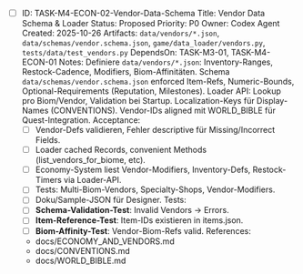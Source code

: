 - [ ] ID: TASK-M4-ECON-02-Vendor-Data-Schema
  Title: Vendor Data Schema & Loader
  Status: Proposed
  Priority: P0
  Owner: Codex Agent
  Created: 2025-10-26
  Artifacts: `data/vendors/*.json`, `data/schemas/vendor.schema.json`, `game/data_loader/vendors.py`, `tests/data/test_vendors.py`
  DependsOn: TASK-M3-01, TASK-M4-ECON-01
  Notes:
  Definiere `data/vendors/*.json`: Inventory-Ranges, Restock-Cadence, Modifiers, Biom-Affinitäten. Schema `data/schemas/vendor.schema.json` enforced Item-Refs, Numeric-Bounds, Optional-Requirements (Reputation, Milestones). Loader API: Lookup pro Biom/Vendor, Validation bei Startup. Localization-Keys für Display-Names (CONVENTIONS). Vendor-IDs aligned mit WORLD_BIBLE für Quest-Integration.
  Acceptance:
  - [ ] Vendor-Defs validieren, Fehler descriptive für Missing/Incorrect Fields.
  - [ ] Loader cached Records, convenient Methods (list_vendors_for_biome, etc).
  - [ ] Economy-System liest Vendor-Modifiers, Inventory-Defs, Restock-Timers via Loader-API.
  - [ ] Tests: Multi-Biom-Vendors, Specialty-Shops, Vendor-Modifiers.
  - [ ] Doku/Sample-JSON für Designer.
  Tests:
  - [ ] **Schema-Validation-Test**: Invalid Vendors → Errors.
  - [ ] **Item-Reference-Test**: Item-IDs existieren in items.json.
  - [ ] **Biom-Affinity-Test**: Vendor-Biom-Refs valid.
  References:
  - docs/ECONOMY_AND_VENDORS.md
  - docs/CONVENTIONS.md
  - docs/WORLD_BIBLE.md
